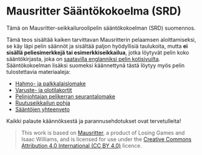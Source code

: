 # Mausritter Sääntökokoelma (SRD)

Tämä on Mausritter-seikkailuroolipelin sääntökokoelman (SRD) suomennos.

Tämä teos sisältää kaiken tarvittavan Mausritterin pelaamsen aloittamiseksi, se käy läpi pelin säännöt ja sisältää paljon hyödyllisiä taulukoita, mutta **ei sisällä peliesimerkkejä tai esimerkkiseikkailua**, jotka löytyvät pelin koko sääntökirjasta, joka on [saatavilla englanniksi pelin kotisivuilta](https://mausritter.com/#get-mausritter). Sääntökokoelman lisäksi suomeksi käännettynä tästä löytyy myös pelin tulostettavia materiaaleja:

- [Hahmo- ja palkkalaislomake](pdf/mausritter-character-sheets-fi.pdf)
- [Varuste- ja olotilakortit](pdf/mausritter-item-condition-sheets-fi.pdf)
- [Pelinjohtajan pelikerran seurantalomake](pdf/mausritter-gm-session-sheet-fi.pdf)
- [Ruutuseikkailun pohja](pdf/mausritter-hexcrawl-template-fi.pdf)
- [Sääntöjen yhteenveto](pdf/mausritter-rules-reference-fi.pdf)

Kaikki palaute käännöksestä ja parannusehdotukset ovat tervetulleita!

> This work is based on [Mausritter](https://mausritter.com/), a product of Losing Games and Isaac Williams, and is licensed for use under the [Creative Commons Attribution 4.0 International (CC BY 4.0)](https://creativecommons.org/licenses/by/4.0/) licence.
